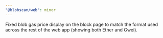 ```yaml
---
"@blobscan/web": minor
---
```


Fixed blob gas price display on the block page to match the format used across the rest of the web app (showing both Ether and Gwei).
